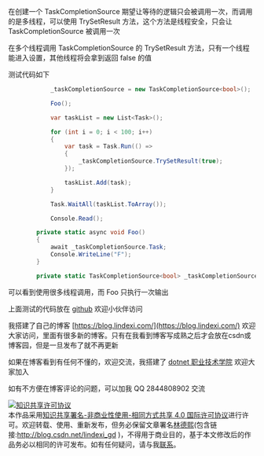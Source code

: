 
在创建一个 TaskCompletionSource 期望让等待的逻辑只会被调用一次，而调用的是多线程，可以使用 TrySetResult 方法，这个方法是线程安全，只会让 TaskCompletionSource 被调用一次

<!--more-->


<!-- CreateTime:2020/7/27 19:52:44 -->

<!-- 发布 -->

在多个线程调用 TaskCompletionSource 的 TrySetResult 方法，只有一个线程能进入设置，其他线程将会拿到返回 false 的值

测试代码如下

```csharp
            _taskCompletionSource = new TaskCompletionSource<bool>();

            Foo();

            var taskList = new List<Task>();

            for (int i = 0; i < 100; i++)
            {
                var task = Task.Run(() =>
                {
                    _taskCompletionSource.TrySetResult(true);
                });

                taskList.Add(task);
            }

            Task.WaitAll(taskList.ToArray());

            Console.Read();

        private static async void Foo()
        {
            await _taskCompletionSource.Task;
            Console.WriteLine("F");
        }

        private static TaskCompletionSource<bool> _taskCompletionSource;
```

可以看到使用很多线程调用，而 Foo 只执行一次输出

上面测试的代码放在 [github](https://github.com/lindexi/lindexi_gd/tree/916a11d68c0fba14c75b5e438bdecddb1ff421be/CallbadojuBaheanurjair ) 欢迎小伙伴访问




我搭建了自己的博客 [https://blog.lindexi.com/](https://blog.lindexi.com/) 欢迎大家访问，里面有很多新的博客。只有在我看到博客写成熟之后才会放在csdn或博客园，但是一旦发布了就不再更新

如果在博客看到有任何不懂的，欢迎交流，我搭建了 [dotnet 职业技术学院](https://t.me/dotnet_campus) 欢迎大家加入

如有不方便在博客评论的问题，可以加我 QQ 2844808902 交流

<a rel="license" href="http://creativecommons.org/licenses/by-nc-sa/4.0/"><img alt="知识共享许可协议" style="border-width:0" src="https://licensebuttons.net/l/by-nc-sa/4.0/88x31.png" /></a><br />本作品采用<a rel="license" href="http://creativecommons.org/licenses/by-nc-sa/4.0/">知识共享署名-非商业性使用-相同方式共享 4.0 国际许可协议</a>进行许可。欢迎转载、使用、重新发布，但务必保留文章署名[林德熙](http://blog.csdn.net/lindexi_gd)(包含链接:http://blog.csdn.net/lindexi_gd )，不得用于商业目的，基于本文修改后的作品务必以相同的许可发布。如有任何疑问，请与我[联系](mailto:lindexi_gd@163.com)。